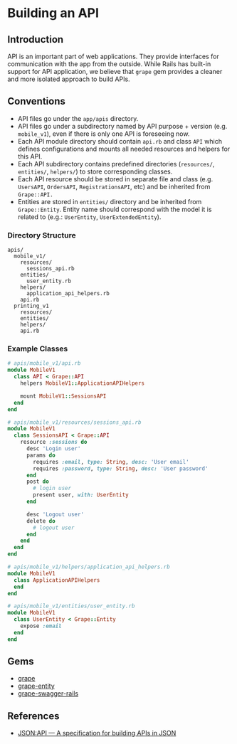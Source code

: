 # Building an API

## Introduction

API is an important part of web applications. They provide interfaces for communication with the app from the outside. While Rails has built-in support for API application, we believe that `grape` gem provides a cleaner and more isolated approach to build APIs.

## Conventions

* API files go under the `app/apis` directory.
* API files go under a subdirectory named by API purpose + version (e.g. `mobile_v1`), even if there is only one API is foreseeing now.
* Each API module directory should contain `api.rb` and class `API` which defines configurations and mounts all needed resources and helpers for this API.
* Each API subdirectory contains predefined directories (`resources/`, `entities/`, `helpers/`) to store corresponding classes.
* Each API resource should be stored in separate file and class (e.g. `UsersAPI`, `OrdersAPI`, `RegistrationsAPI`, etc) and be inherited from `Grape::API.`
* Entities are stored in `entities/` directory and be inherited from `Grape::Entity`. Entity name should correspond with the model it is related to (e.g.: `UserEntity`, `UserExtendedEntity`).


### Directory Structure

```
apis/
  mobile_v1/
    resources/
      sessions_api.rb
    entities/
      user_entity.rb
    helpers/
      application_api_helpers.rb
    api.rb
  printing_v1
    resources/
    entities/
    helpers/
    api.rb
```

### Example Classes

```ruby
# apis/mobile_v1/api.rb
module MobileV1
  class API < Grape::API
    helpers MobileV1::ApplicationAPIHelpers

    mount MobileV1::SessionsAPI
  end
end

# apis/mobile_v1/resources/sessions_api.rb
module MobileV1
  class SessionsAPI < Grape::API
    resource :sessions do
      desc 'Login user'
      params do
        requires :email, type: String, desc: 'User email'
        requires :password, type: String, desc: 'User password'
      end
      post do
        # login user
        present user, with: UserEntity
      end

      desc 'Logout user'
      delete do
        # logout user
      end
    end
  end
end

# apis/mobile_v1/helpers/application_api_helpers.rb
module MobileV1
  class ApplicationAPIHelpers
  end
end

# apis/mobile_v1/entities/user_entity.rb
module MobileV1
  class UserEntity < Grape::Entity
    expose :email
  end
end
```

## Gems

* [grape](https://github.com/ruby-grape/grape)
* [grape-entity](https://github.com/ruby-grape/grape-entity)
* [grape-swagger-rails](https://github.com/ruby-grape/grape-swagger-rails)

## References

* [JSON:API — A specification for building APIs in JSON](https://jsonapi.org)
